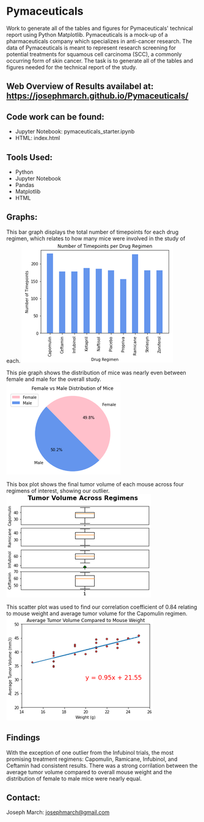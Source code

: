 # Pymaceuticals
Work to generate all of the tables and figures for Pymaceuticals' technical report using Python Matplotlib. Pymaceuticals is a mock-up of a pharmaceuticals company which specializes in anti-cancer research. The data of Pymaceuticals is meant to represent research screening for potential treatments for squamous cell carcinoma (SCC), a commonly occurring form of skin cancer. The task is to generate all of the tables and figures needed for the technical report of the study.

## Web Overview of Results availabel at: https://josephmarch.github.io/Pymaceuticals/

## Code work can be found:
- Jupyter Notebook: pymaceuticals_starter.ipynb
- HTML: index.html

## Tools Used:
- Python
- Jupyter Notebook
- Pandas
- Matplotlib
- HTML

## Graphs:
This bar graph displays the total number of timepoints for each drug regimen, which relates to how many mice were involved in the study of each.
![bargraph](/images/TimepointsPerDrugRegimen.png)

This pie graph shows the distribution of mice was nearly even between female and male for the overall study.
![piegraph](/images/FemaleVsMaleDistributionOfMice.png)

This box plot shows the final tumor volume of each mouse across four regimens of interest, showing our outlier.
![boxplot](/images/TumorVolumeAcrossRegimens.png)

This scatter plot was used to find our correlation coefficient of 0.84 relating to mouse weight and average tumor volume for the Capomulin regimen.
![scatterplot](/images/AvgTumorVolComparedToMouseWeight.png)

## Findings
With the exception of one outlier from the Infubinol trials, the most promising treatment regimens: Capomulin, Ramicane, Infubinol, and Ceftamin had consistent results. There was a strong corrilation between the average tumor volume compared to overall mouse weight and the distribution of female to male mice were nearly equal.

## Contact:
Joseph March: josephmarch@gmail.com
